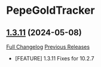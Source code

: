 # PepeGoldTracker

## [1.3.11](https://github.com/Wipie/PepeGoldTracker/tree/1.3.11) (2024-05-08)
[Full Changelog](https://github.com/Wipie/PepeGoldTracker/compare/v1.3.10...1.3.11) [Previous Releases](https://github.com/Wipie/PepeGoldTracker/releases)

- [FEATURE] 1.3.11 Fixes for 10.2.7  
